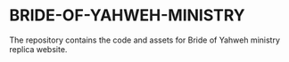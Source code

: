 # BRIDE-OF-YAHWEH-MINISTRY
 The repository contains the code and assets for Bride of Yahweh ministry replica website.
